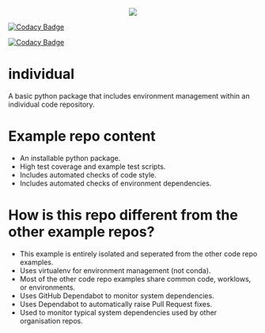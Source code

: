 <p align="center">
<a href="https://app.codacy.com/gh/cma-open/individual/dashboard?utm_source=gh&utm_medium=referral&utm_content=&utm_campaign=Badge_grade"><img src="https://app.codacy.com/project/badge/Grade/a2b5099ac9b84aed8457e61fd85fe108"/></a>
  
[![Codacy Badge](https://app.codacy.com/project/badge/Grade/a2b5099ac9b84aed8457e61fd85fe108)](https://app.codacy.com/gh/cma-open/individual/dashboard?utm_source=gh&utm_medium=referral&utm_content=&utm_campaign=Badge_grade)

[![Codacy Badge](https://app.codacy.com/project/badge/Coverage/a2b5099ac9b84aed8457e61fd85fe108)](https://app.codacy.com/gh/cma-open/individual/dashboard?utm_source=gh&utm_medium=referral&utm_content=&utm_campaign=Badge_coverage)
</p>  

# individual

A basic python package that includes environment management within an individual code repository.


# Example repo content

- An installable python package.
- High test coverage and example test scripts.
- Includes automated checks of code style.
- Includes automated checks of environment dependencies.

# How is this repo different from the other example repos?

- This example is entirely isolated and seperated from the other code repo examples.
- Uses virtualenv for environment management (not conda).
- Most of the other code repo examples share common code, worklows, or environments.
- Uses GitHub Dependabot to monitor system dependencies.
- Uses Dependabot to automatically raise Pull Request fixes.
- Used to monitor typical system dependencies used by other organisation repos.



